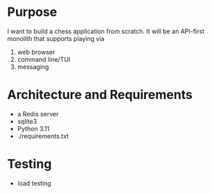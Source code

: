 # Purpose

I want to build a chess application from scratch. It will be an API-first monolith that supports playing via

1) web browser
2) command line/TUI
3) messaging

# Architecture and Requirements

- a Redis server 
- sqlite3
- Python 3.11
- ./requirements.txt

# Testing

- load testing
